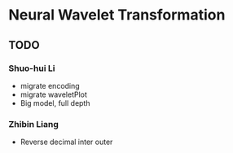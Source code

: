 # Neural Wavelet Transformation

## TODO

### Shuo-hui Li

- migrate encoding
- migrate waveletPlot
- Big model, full depth

### Zhibin Liang

- Reverse decimal inter outer

  

  

  
